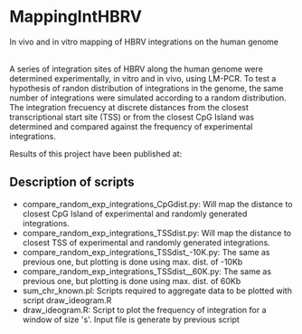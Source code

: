 # MappingIntHBRV #
In vivo and in vitro mapping of HBRV integrations on the human genome<br><br>

A series of integration sites of HBRV along the human genome were determined experimentally, in vitro and in vivo, using LM-PCR. To test a hypothesis of randon distribution of integrations in the genome, the same number of integrations were simulated according to a random distribution. The integration frecuency at discrete distances from the closest transcriptional start site (TSS) or from the closest CpG Island was determined and compared against the frequency of experimental integrations. <br>

Results of this project have been published at:

## Description of scripts  <br>

* compare_random_exp_integrations_CpGdist.py: Will map the distance to closest CpG Island of experimental and randomly generated integrations. <br>
* compare_random_exp_integrations_TSSdist.py: Will map the distance to closest TSS of experimental and randomly generated integrations. <br>
* compare_random_exp_integrations_TSSdist_-10K.py: The same as previous one, but plotting is done using max. dist. of -10Kb <br>
* compare_random_exp_integrations_TSSdist__60K.py: The same as previous one, but plotting is done using max. dist. of 60Kb <br>
* sum_chr_known.pl: Scripts required to aggregate data to be plotted with script draw_ideogram.R <br>
* draw_ideogram.R: Script to plot the frequency of integration for a window of size 's'. Input file is generate by previous script<br>

